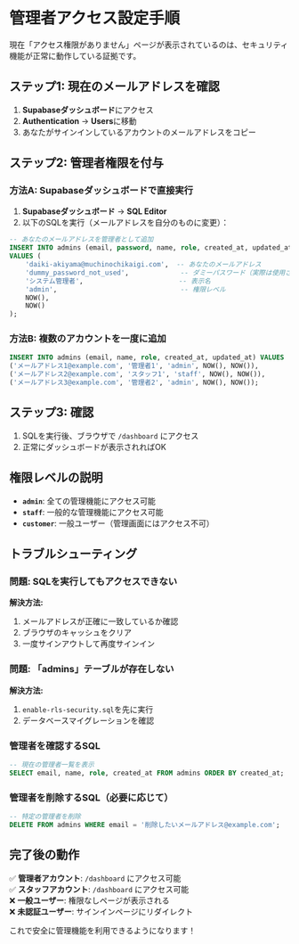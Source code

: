 # 管理者アクセス設定手順

現在「アクセス権限がありません」ページが表示されているのは、セキュリティ機能が正常に動作している証拠です。

## ステップ1: 現在のメールアドレスを確認

1. **Supabaseダッシュボード**にアクセス
2. **Authentication** → **Users**に移動
3. あなたがサインインしているアカウントのメールアドレスをコピー

## ステップ2: 管理者権限を付与

### 方法A: Supabaseダッシュボードで直接実行

1. **Supabaseダッシュボード** → **SQL Editor**
2. 以下のSQLを実行（メールアドレスを自分のものに変更）：

```sql
-- あなたのメールアドレスを管理者として追加
INSERT INTO admins (email, password, name, role, created_at, updated_at) 
VALUES (
    'daiki-akiyama@muchinochikaigi.com',  -- あなたのメールアドレス
    'dummy_password_not_used',             -- ダミーパスワード（実際は使用されない）
    'システム管理者',                        -- 表示名
    'admin',                               -- 権限レベル
    NOW(),
    NOW()
);
```

### 方法B: 複数のアカウントを一度に追加

```sql
INSERT INTO admins (email, name, role, created_at, updated_at) VALUES
('メールアドレス1@example.com', '管理者1', 'admin', NOW(), NOW()),
('メールアドレス2@example.com', 'スタッフ1', 'staff', NOW(), NOW()),
('メールアドレス3@example.com', '管理者2', 'admin', NOW(), NOW());
```

## ステップ3: 確認

1. SQLを実行後、ブラウザで `/dashboard` にアクセス
2. 正常にダッシュボードが表示されればOK

## 権限レベルの説明

- **`admin`**: 全ての管理機能にアクセス可能
- **`staff`**: 一般的な管理機能にアクセス可能
- **`customer`**: 一般ユーザー（管理画面にはアクセス不可）

## トラブルシューティング

### 問題: SQLを実行してもアクセスできない
**解決方法:**
1. メールアドレスが正確に一致しているか確認
2. ブラウザのキャッシュをクリア
3. 一度サインアウトして再度サインイン

### 問題: 「admins」テーブルが存在しない
**解決方法:**
1. `enable-rls-security.sql`を先に実行
2. データベースマイグレーションを確認

### 管理者を確認するSQL
```sql
-- 現在の管理者一覧を表示
SELECT email, name, role, created_at FROM admins ORDER BY created_at;
```

### 管理者を削除するSQL（必要に応じて）
```sql
-- 特定の管理者を削除
DELETE FROM admins WHERE email = '削除したいメールアドレス@example.com';
```

## 完了後の動作

✅ **管理者アカウント**: `/dashboard` にアクセス可能  
✅ **スタッフアカウント**: `/dashboard` にアクセス可能  
❌ **一般ユーザー**: 権限なしページが表示される  
❌ **未認証ユーザー**: サインインページにリダイレクト  

これで安全に管理機能を利用できるようになります！
